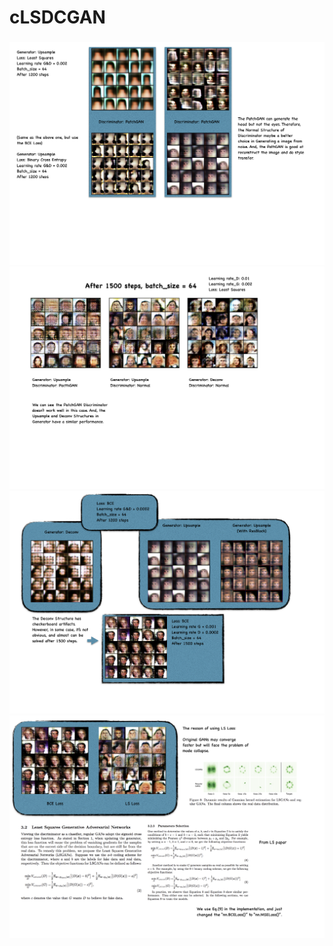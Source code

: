 # cLSDCGAN

###
![](https://github.com/ChihchengHsieh/cLSDCGAN/blob/master/Img/1200.png?raw=true)
![](https://github.com/ChihchengHsieh/cLSDCGAN/blob/master/Img/1500.png?raw=true)
![](https://github.com/ChihchengHsieh/cLSDCGAN/blob/master/Img/DeconvAndUpsample.png?raw=true)
![](https://github.com/ChihchengHsieh/cLSDCGAN/blob/master/Img/LS.png?raw=true)
